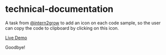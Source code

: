 # technical-documentation

A task from <a href="https://github.com/intern2grow/">@intern2grow</a> to add an icon on each code sample, so the user can copy the code to clipboard by clicking on this icon.

<a href="https://omaralshaafii.github.io/technical-documentation/">Live Demo</a>

Goodbye!
